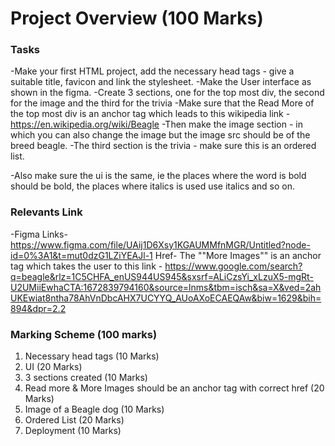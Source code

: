 # Project Overview (100 Marks)

### Tasks
-Make your first HTML project, add the necessary head tags - give a suitable title, favicon and link the stylesheet.
-Make the User interface as shown in the figma.
-Create 3 sections, one for the top most div, the second for the image and the third for the trivia
-Make sure that the Read More of the top most div is an anchor tag which leads to this wikipedia link - https://en.wikipedia.org/wiki/Beagle
-Then make the image section - in which you can also change the image but the image src should be of the breed beagle.
-The third section is the trivia - make sure this is an ordered list.

-Also make sure the ui is the same, ie the places where the word is bold should be bold, the places where italics is used use italics and so on.

### Relevants Link
-Figma Links- https://www.figma.com/file/UAij1D6Xsy1KGAUMMfnMGR/Untitled?node-id=0%3A1&t=mut0dzG1LZiYEAJl-1
Href- The ""More Images"" is an anchor tag which takes the user to this link - https://www.google.com/search?q=beagle&rlz=1C5CHFA_enUS944US945&sxsrf=ALiCzsYi_xLzuX5-mgRt-U2UMiiEwhaCTA:1672839794160&source=lnms&tbm=isch&sa=X&ved=2ahUKEwiat8ntha78AhVnDbcAHX7UCYYQ_AUoAXoECAEQAw&biw=1629&bih=894&dpr=2.2

### Marking Scheme (100 marks)	
1. Necessary head tags (10 Marks)
1. UI (20 Marks)
1. 3 sections created (10 Marks)
1. Read more & More Images should be an anchor tag with correct href (20 Marks)
1. Image of a Beagle dog (10 Marks)
1. Ordered List (20 Marks)
1. Deployment (10 Marks)	